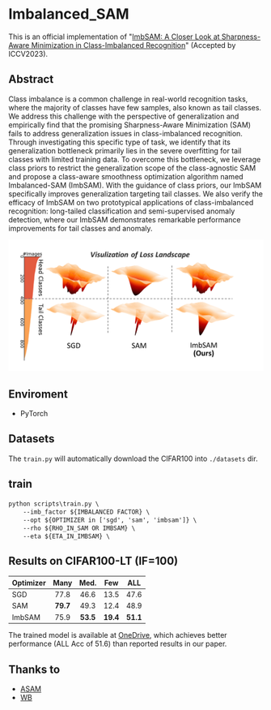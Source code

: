 # Imbalanced_SAM

This is an official implementation of "[ImbSAM: A Closer Look at Sharpness-Aware Minimization in Class-Imbalanced Recognition](https://arxiv.org/abs/2308.07815)" (Accepted by ICCV2023).

## Abstract
Class imbalance is a common challenge in real-world recognition tasks, where the majority of classes have few samples, also known as tail classes. We address this challenge with the perspective of generalization and empirically find that the promising Sharpness-Aware Minimization (SAM) fails to address generalization issues in class-imbalanced recognition.  Through investigating this specific type of task, we identify that its generalization bottleneck primarily lies in the severe overfitting for tail classes with limited training data. To overcome this bottleneck, we leverage class priors to restrict the generalization scope of the class-agnostic SAM and propose a class-aware smoothness optimization algorithm named Imbalanced-SAM (ImbSAM). With the guidance of class priors, our ImbSAM specifically improves generalization targeting tail classes. We also verify the efficacy of ImbSAM on two prototypical applications of class-imbalanced recognition: long-tailed classification and semi-supervised anomaly detection, where our ImbSAM demonstrates remarkable performance improvements for tail classes and anomaly.

![](./imgs/intro.png)

## Enviroment
- PyTorch 

## Datasets
The `train.py` will automatically download the CIFAR100 into `./datasets` dir.

## train
```shell
python scripts\train.py \
    --imb_factor ${IMBALANCED FACTOR} \
    --opt ${OPTIMIZER in ['sgd', 'sam', 'imbsam']} \
    --rho ${RHO_IN_SAM OR IMBSAM} \
    --eta ${ETA_IN_IMBSAM} \
```

## Results on CIFAR100-LT (IF=100)
| Optimizer |   Many   |   Med.   |   Few    |   ALL    |
| --------- | :------: | :------: | :------: | :------: |
| SGD       |   77.8   |   46.6   |   13.5   |   47.6   |
| SAM       | **79.7** |   49.3   |   12.4   |   48.9   |
| ImbSAM    |   75.9   | **53.5** | **19.4** | **51.1** |

The trained model is available at [OneDrive](https://1drv.ms/u/s!AsjdCOUsl_IRjt1KK7v79XqGDmkqDQ?e=v6CoKJ), which achieves better performance (ALL Acc of 51.6) than reported results in our paper.

## Thanks to

- [ASAM](https://github.com/SamsungLabs/ASAM)
- [WB](https://github.com/ShadeAlsha/LTR-weight-balancing)
